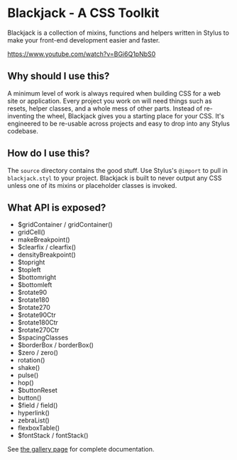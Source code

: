 # Blackjack - A CSS Toolkit

Blackjack is a collection of mixins, functions and helpers written in Stylus to make your front-end development easier and faster.

https://www.youtube.com/watch?v=BGi6Q1pNbS0

## Why should I use this?

A minimum level of work is always required when building CSS for a web site or application. Every project you work on will need things such as resets, helper classes, and a whole mess of other parts. Instead of re-inventing the wheel, Blackjack gives you a starting place for your CSS. It's engineered to be re-usable across projects and easy to drop into any Stylus codebase.

## How do I use this?

The `source` directory contains the good stuff. Use Stylus's `@import` to pull in `blackjack.styl` to your project.
Blackjack is built to never output any CSS unless one of its mixins or placeholder classes is invoked.

## What API is exposed?

* $gridContainer / gridContainer()
* gridCell()
* makeBreakpoint()
* $clearfix / clearfix()
* densityBreakpoint()
* $topright
* $topleft
* $bottomright
* $bottomleft
* $rotate90
* $rotate180
* $rotate270
* $rotate90Ctr
* $rotate180Ctr
* $rotate270Ctr
* $spacingClasses
* $borderBox / borderBox()
* $zero / zero()
* rotation()
* shake()
* pulse()
* hop()
* $buttonReset
* button()
* $field / field()
* hyperlink()
* zebraList()
* flexboxTable()
* $fontStack / fontStack()

See [the gallery page](http://brianwalters.github.io/Blackjack/) for complete documentation.
